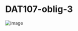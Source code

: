 # DAT107-oblig-3
![image](https://github.com/user-attachments/assets/8b7db146-74f8-45ec-ab5b-aedc09bbebc0)
